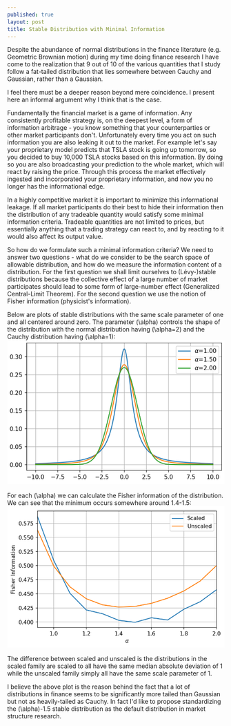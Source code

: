 ```yaml
---
published: true
layout: post
title: Stable Distribution with Minimal Information
---
```


Despite the abundance of normal distributions in the finance literature (e.g. Geometric Brownian motion) during my time doing finance research I have come to the realization that 9 out of 10 of the various quantities that I study follow a fat-tailed distribution that lies somewhere between Cauchy and Gaussian, rather than a Gaussian.

I feel there must be a deeper reason beyond mere coincidence. I present here an informal argument why I think that is the case.

Fundamentally the financial market is a game of information. Any consistently profitable strategy is, on the deepest level, a form of information arbitrage - you know something that your counterparties or other market participants don't. Unfortunately every time you act on such information you are also leaking it out to the market. For example let's say your proprietary model predicts that TSLA stock is going up tomorrow, so you decided to buy 10,000 TSLA stocks based on this information. By doing so you are also broadcasting your prediction to the whole market, which will react by raising the price. Through this process the market effectively ingested and incorporated your proprietary information, and now you no longer has the informational edge.

In a highly competitive market it is important to minimize this informational leakage. If all market participants do their best to hide their information then the distribution of any tradeable quantity would satisfy some minimal information criteria. Tradeable quantities are not limited to prices, but essentially anything that a trading strategy can react to, and by reacting to it would also affect its output value. 

So how do we formulate such a minimal information criteria? We need to answer two questions - what do we consider to be the search space of allowable distribution, and how do we measure the information content of a distribution. For the first question we shall limit ourselves to (Lévy-)stable distributions because the collective effect of a large number of market participates should lead to some form of large-number effect (Generalized Central-Limit Theorem). For the second question we use the notion of Fisher information (physicist's information).

Below are plots of stable distributions with the same scale parameter of one and all centered around zero. The parameter \(\alpha\) controls the shape of the distribution with the normal distribution having \(\alpha=2\) and the Cauchy distribution having \(\alpha=1\):
![levy-stable-distributions.png](/assets/img/levy-stable-distributions.png)

For each \(\alpha\) we can calculate the Fisher information of the distribution. We can see that the minimum occurs somewhere around 1.4-1.5:
![fisher-info-stable-dist.png](/assets/img/fisher-info-stable-dist.png)

The difference between scaled and unscaled is the distributions in the scaled family are scaled to all have the same median absolute deviation of 1 while the unscaled family simply all have the same scale parameter of 1.

I believe the above plot is the reason behind the fact that a lot of distributions in finance seems to be significantly more tailed than Gaussian but not as heavily-tailed as Cauchy. In fact I'd like to propose standardizing the \(\alpha\)-1.5 stable distribution as the default distribution in market structure research.
